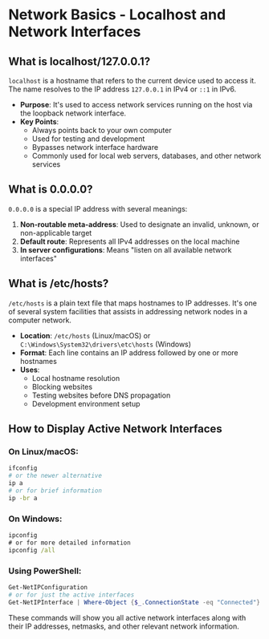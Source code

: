 # Network Basics - Localhost and Network Interfaces

## What is localhost/127.0.0.1?

`localhost` is a hostname that refers to the current device used to access it. The name resolves to the IP address `127.0.0.1` in IPv4 or `::1` in IPv6.

- **Purpose**: It's used to access network services running on the host via the loopback network interface.
- **Key Points**:
  - Always points back to your own computer
  - Used for testing and development
  - Bypasses network interface hardware
  - Commonly used for local web servers, databases, and other network services

## What is 0.0.0.0?

`0.0.0.0` is a special IP address with several meanings:

1. **Non-routable meta-address**: Used to designate an invalid, unknown, or non-applicable target
2. **Default route**: Represents all IPv4 addresses on the local machine
3. **In server configurations**: Means "listen on all available network interfaces"

## What is /etc/hosts?

`/etc/hosts` is a plain text file that maps hostnames to IP addresses. It's one of several system facilities that assists in addressing network nodes in a computer network.

- **Location**: `/etc/hosts` (Linux/macOS) or `C:\Windows\System32\drivers\etc\hosts` (Windows)
- **Format**: Each line contains an IP address followed by one or more hostnames
- **Uses**:
  - Local hostname resolution
  - Blocking websites
  - Testing websites before DNS propagation
  - Development environment setup

## How to Display Active Network Interfaces

### On Linux/macOS:
```bash
ifconfig
# or the newer alternative
ip a
# or for brief information
ip -br a
```

### On Windows:
```cmd
ipconfig
# or for more detailed information
ipconfig /all
```

### Using PowerShell:
```powershell
Get-NetIPConfiguration
# or for just the active interfaces
Get-NetIPInterface | Where-Object {$_.ConnectionState -eq "Connected"}
```

These commands will show you all active network interfaces along with their IP addresses, netmasks, and other relevant network information.
